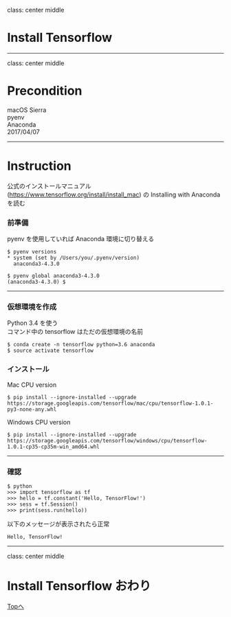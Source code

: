 class: center middle
# Install Tensorflow

---
class: center middle
# Precondition
macOS Sierra  
pyenv  
Anaconda  
2017/04/07

---
# Instruction
公式のインストールマニュアル (https://www.tensorflow.org/install/install_mac) の Installing with Anaconda を読む

### 前準備
pyenv を使用していれば Anaconda 環境に切り替える
```shell
$ pyenv versions
* system (set by /Users/you/.pyenv/version)
  anaconda3-4.3.0

$ pyenv global anaconda3-4.3.0
(anaconda3-4.3.0) $ 
```
---

### 仮想環境を作成
Python 3.4 を使う  
コマンド中の tensorflow はただの仮想環境の名前

```shell
$ conda create -n tensorflow python=3.6 anaconda
$ source activate tensorflow
```

### インストール
Mac CPU version

```shell
$ pip install --ignore-installed --upgrade https://storage.googleapis.com/tensorflow/mac/cpu/tensorflow-1.0.1-py3-none-any.whl
```

Windows CPU version

```shell
$ pip install --ignore-installed --upgrade https://storage.googleapis.com/tensorflow/windows/cpu/tensorflow-1.0.1-cp35-cp35m-win_amd64.whl 
```

---
### 確認

```shell
$ python
>>> import tensorflow as tf
>>> hello = tf.constant('Hello, TensorFlow!')
>>> sess = tf.Session()
>>> print(sess.run(hello))
```

以下のメッセージが表示されたら正常
```shell
Hello, TensorFlow!
```

---
class: center middle
# Install Tensorflow おわり
[Topへ](/)